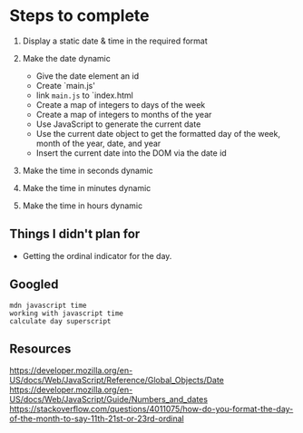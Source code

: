 # Steps to complete

1. Display a static date & time in the required format
2. Make the date dynamic
    - Give the date element an id
    - Create `main.js'
    - link `main.js` to `index.html
    - Create a map of integers to days of the week
    - Create a map of integers to months of the year
    - Use JavaScript to generate the current date
    - Use the current date object to get the formatted day of the week, month of the year, date, and year
    - Insert the current date into the DOM via the date id

3. Make the time in seconds dynamic
4. Make the time in minutes dynamic
5. Make the time in hours dynamic

## Things I didn't plan for
- Getting the ordinal indicator for the day.

## Googled
`mdn javascript time`  
`working with javascript time`  
`calculate day superscript`  

## Resources
https://developer.mozilla.org/en-US/docs/Web/JavaScript/Reference/Global_Objects/Date  
https://developer.mozilla.org/en-US/docs/Web/JavaScript/Guide/Numbers_and_dates  
https://stackoverflow.com/questions/4011075/how-do-you-format-the-day-of-the-month-to-say-11th-21st-or-23rd-ordinal  